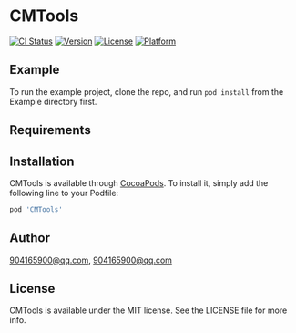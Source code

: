 # CMTools

[![CI Status](https://img.shields.io/travis/904165900@qq.com/CMTools.svg?style=flat)](https://travis-ci.org/904165900@qq.com/CMTools)
[![Version](https://img.shields.io/cocoapods/v/CMTools.svg?style=flat)](https://cocoapods.org/pods/CMTools)
[![License](https://img.shields.io/cocoapods/l/CMTools.svg?style=flat)](https://cocoapods.org/pods/CMTools)
[![Platform](https://img.shields.io/cocoapods/p/CMTools.svg?style=flat)](https://cocoapods.org/pods/CMTools)

## Example

To run the example project, clone the repo, and run `pod install` from the Example directory first.

## Requirements

## Installation

CMTools is available through [CocoaPods](https://cocoapods.org). To install
it, simply add the following line to your Podfile:

```ruby
pod 'CMTools'
```

## Author

904165900@qq.com, 904165900@qq.com

## License

CMTools is available under the MIT license. See the LICENSE file for more info.
